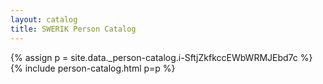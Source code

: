 ```yaml
---
layout: catalog
title: SWERIK Person Catalog
---
```

{% assign p = site.data._person-catalog.i-SftjZkfkccEWbWRMJEbd7c %}
{% include person-catalog.html p=p %}

